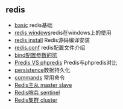 ## redis
- [basic](basic.md) redis基础
- [redis windows](redis_windows.md)redis在windows上的使用
- [redis install](install.md) Redis源码编译安装
- [redis.conf](redis.conf.md) redis配置文件介绍
- [bind配置参数的坑](bind.md)
- [Predis VS phpredis](PredisVSphpredis.md) Predis与phpredis对比
- [persistence](persistence.md)数据持久化
- [commands](commands.md) 常用命令
- [Redis主从 master slave ](master-slave.md)
- [Redis哨兵 sentinel ](sentinel.md)
- [Redis集群 cluster](cluster.md)
